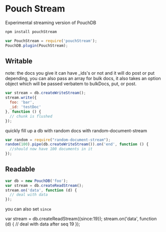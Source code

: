 Pouch Stream
====

Experimental streaming version of PouchDB

```bash
npm install pouchStream
```

```js
var PouchStream = require('pouchStream');
PouchDB.plugin(PouchStream);
```

Writable
---

note: the docs you give it can have _ids's or not and it will do post or put depending, you can also pass an array for bulk docs, it also takes an option object which will be passed verbatem to bulkDocs, put, or post.

```js
var stream = db.createWriteStream();
stream.write({
  foo: 'bar',
  _id: 'testDoc'
}, function () {
  // chunk is flushed
});
```
quickly fill up a db with random docs with random-document-stream

```js
var random = require("random-document-stream");
random(100).pipe(db.createWriteStream()).on('end', function () {
  //should now have 100 documents in it
});
```

Readable
---

```js
var db = new PouchDB('foo');
var stream = db.createReadStream();
stream.on('data', function (d) {
  // deal with data
});
```

you can also set `since` 

var stream = db.createReadStream({since:19});
stream.on('data', function (d) {
  // deal with data after seq 19
});